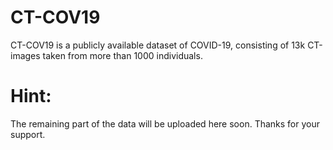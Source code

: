 # CT-COV19

CT-COV19 is a publicly available dataset of COVID-19, consisting of 13k CT-images taken from more than 1000 individuals.

# Hint: 
The remaining part of the data will be uploaded here soon. Thanks for your support.
